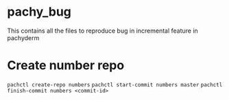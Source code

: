 # pachy_bug
This contains all the files to reproduce bug in incremental feature in pachyderm


# Create number repo

`pachctl create-repo numbers`
`pachctl start-commit numbers master`
`pachctl finish-commit numbers <commit-id>`
